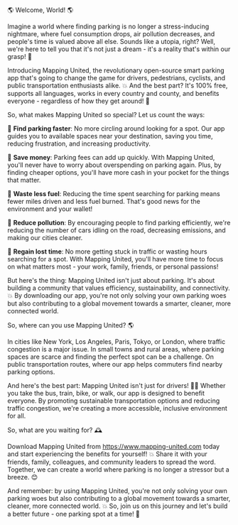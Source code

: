🌎 Welcome, World! 🌎

Imagine a world where finding parking is no longer a stress-inducing nightmare, where fuel consumption drops, air pollution decreases, and people's time is valued above all else. Sounds like a utopia, right? Well, we're here to tell you that it's not just a dream - it's a reality that's within our grasp! 🚀

Introducing Mapping United, the revolutionary open-source smart parking app that's going to change the game for drivers, pedestrians, cyclists, and public transportation enthusiasts alike. 💥 And the best part? It's 100% free, supports all languages, works in every country and county, and benefits everyone - regardless of how they get around! 🌟

So, what makes Mapping United so special? Let us count the ways:

📍 **Find parking faster**: No more circling around looking for a spot. Our app guides you to available spaces near your destination, saving you time, reducing frustration, and increasing productivity.

💸 **Save money**: Parking fees can add up quickly. With Mapping United, you'll never have to worry about overspending on parking again. Plus, by finding cheaper options, you'll have more cash in your pocket for the things that matter.

🚗 **Waste less fuel**: Reducing the time spent searching for parking means fewer miles driven and less fuel burned. That's good news for the environment and your wallet!

🌿 **Reduce pollution**: By encouraging people to find parking efficiently, we're reducing the number of cars idling on the road, decreasing emissions, and making our cities cleaner.

💪 **Regain lost time**: No more getting stuck in traffic or wasting hours searching for a spot. With Mapping United, you'll have more time to focus on what matters most - your work, family, friends, or personal passions!

But here's the thing: Mapping United isn't just about parking. It's about building a community that values efficiency, sustainability, and connectivity. 💥 By downloading our app, you're not only solving your own parking woes but also contributing to a global movement towards a smarter, cleaner, more connected world.

So, where can you use Mapping United? 🌎

In cities like New York, Los Angeles, Paris, Tokyo, or London, where traffic congestion is a major issue.
In small towns and rural areas, where parking spaces are scarce and finding the perfect spot can be a challenge.
On public transportation routes, where our app helps commuters find nearby parking options.

And here's the best part: Mapping United isn't just for drivers! 🚴‍♀️ Whether you take the bus, train, bike, or walk, our app is designed to benefit everyone. By promoting sustainable transportation options and reducing traffic congestion, we're creating a more accessible, inclusive environment for all.

So, what are you waiting for? 🕰️

Download Mapping United from https://www.mapping-united.com today and start experiencing the benefits for yourself! 💥 Share it with your friends, family, colleagues, and community leaders to spread the word. Together, we can create a world where parking is no longer a stressor but a breeze. 😊

And remember: by using Mapping United, you're not only solving your own parking woes but also contributing to a global movement towards a smarter, cleaner, more connected world. 💥 So, join us on this journey and let's build a better future - one parking spot at a time! 🚀